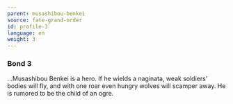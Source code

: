 ```yaml
---
parent: musashibou-benkei
source: fate-grand-order
id: profile-3
language: en
weight: 3
---
```


### Bond 3

…Musashibou Benkei is a hero. If he wields a naginata, weak soldiers’ bodies will fly, and with one roar even hungry wolves will scamper away. He is rumored to be the child of an ogre.
